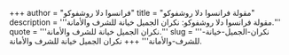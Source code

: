 +++
author = "فرانسوا دلا روشفوكو"
title = "مقولة فرانسوا دلا روشفوكو"
description = '''مقولة فرانسوا دلا روشفوكو: نكران الجميل خيانة للشرف والأمانة.'''
quote = '''نكران الجميل خيانة للشرف والأمانة.'''
slug = '''نكران-الجميل-خيانة-للشرف-والأمانة'''
+++
نكران الجميل خيانة للشرف والأمانة.
